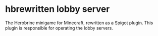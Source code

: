 # hbrewritten lobby server
The Herobrine minigame for Minecraft, rewritten as a Spigot plugin. This plugin is responsible for operating the lobby servers.
